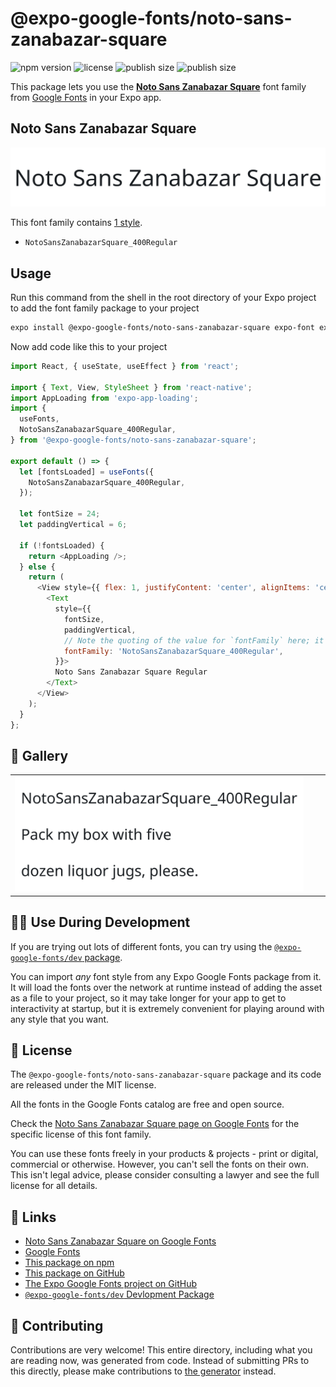 # @expo-google-fonts/noto-sans-zanabazar-square

![npm version](https://flat.badgen.net/npm/v/@expo-google-fonts/noto-sans-zanabazar-square)
![license](https://flat.badgen.net/github/license/expo/google-fonts)
![publish size](https://flat.badgen.net/packagephobia/install/@expo-google-fonts/noto-sans-zanabazar-square)
![publish size](https://flat.badgen.net/packagephobia/publish/@expo-google-fonts/noto-sans-zanabazar-square)

This package lets you use the [**Noto Sans Zanabazar Square**](https://fonts.google.com/specimen/Noto+Sans+Zanabazar+Square) font family from [Google Fonts](https://fonts.google.com/) in your Expo app.

## Noto Sans Zanabazar Square

![Noto Sans Zanabazar Square](./font-family.png)

This font family contains [1 style](#-gallery).

- `NotoSansZanabazarSquare_400Regular`

## Usage

Run this command from the shell in the root directory of your Expo project to add the font family package to your project
```sh
expo install @expo-google-fonts/noto-sans-zanabazar-square expo-font expo-app-loading
```

Now add code like this to your project
```js
import React, { useState, useEffect } from 'react';

import { Text, View, StyleSheet } from 'react-native';
import AppLoading from 'expo-app-loading';
import {
  useFonts,
  NotoSansZanabazarSquare_400Regular,
} from '@expo-google-fonts/noto-sans-zanabazar-square';

export default () => {
  let [fontsLoaded] = useFonts({
    NotoSansZanabazarSquare_400Regular,
  });

  let fontSize = 24;
  let paddingVertical = 6;

  if (!fontsLoaded) {
    return <AppLoading />;
  } else {
    return (
      <View style={{ flex: 1, justifyContent: 'center', alignItems: 'center' }}>
        <Text
          style={{
            fontSize,
            paddingVertical,
            // Note the quoting of the value for `fontFamily` here; it expects a string!
            fontFamily: 'NotoSansZanabazarSquare_400Regular',
          }}>
          Noto Sans Zanabazar Square Regular
        </Text>
      </View>
    );
  }
};

```

## 🔡 Gallery


||||
|-|-|-|
|![NotoSansZanabazarSquare_400Regular](./NotoSansZanabazarSquare_400Regular.ttf.png)||||


## 👩‍💻 Use During Development

If you are trying out lots of different fonts, you can try using the [`@expo-google-fonts/dev` package](https://github.com/expo/google-fonts/tree/master/font-packages/dev#readme).

You can import *any* font style from any Expo Google Fonts package from it. It will load the fonts
over the network at runtime instead of adding the asset as a file to your project, so it may take longer
for your app to get to interactivity at startup, but it is extremely convenient
for playing around with any style that you want.

## 📖 License

The `@expo-google-fonts/noto-sans-zanabazar-square` package and its code are released under the MIT license.

All the fonts in the Google Fonts catalog are free and open source.

Check the [Noto Sans Zanabazar Square page on Google Fonts](https://fonts.google.com/specimen/Noto+Sans+Zanabazar+Square) for the specific license of this font family.

You can use these fonts freely in your products & projects - print or digital, commercial or otherwise. However, you can't sell the fonts on their own. This isn't legal advice, please consider consulting a lawyer and see the full license for all details.

## 🔗 Links

- [Noto Sans Zanabazar Square on Google Fonts](https://fonts.google.com/specimen/Noto+Sans+Zanabazar+Square)
- [Google Fonts](https://fonts.google.com/)
- [This package on npm](https://www.npmjs.com/package/@expo-google-fonts/noto-sans-zanabazar-square)
- [This package on GitHub](https://github.com/expo/google-fonts/tree/master/font-packages/noto-sans-zanabazar-square)
- [The Expo Google Fonts project on GitHub](https://github.com/expo/google-fonts)
- [`@expo-google-fonts/dev` Devlopment Package](https://github.com/expo/google-fonts/tree/master/font-packages/dev)

## 🤝 Contributing

Contributions are very welcome! This entire directory, including what you are reading now, was generated from code. Instead of submitting PRs to this directly, please make contributions to [the generator](https://github.com/expo/google-fonts/tree/master/packages/generator) instead.

